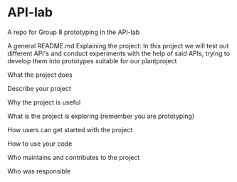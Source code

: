 # API-lab
A repo for Group 8 prototyping in the API-lab

A general README.md
Explaining the project:
In this project we will test out different API's and conduct experiments with the help of said APIs, trying to develop them into prototypes suitable for our plantproject

What the project does

Describe your project

Why the project is useful

What is the project is exploring (remember you are prototyping)

How users can get started with the project

How to use your code

Who maintains and contributes to the project

Who was responsible
